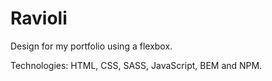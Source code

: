 # Ravioli
Design for my portfolio using a flexbox.

Technologies: HTML, CSS, SASS, JavaScript, BEM and NPM.